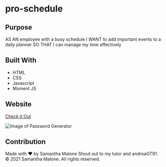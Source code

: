 # pro-schedule

## Purpose
AS AN employee with a busy schedule
I WANT to add important events to a daily planner
SO THAT I can manage my time effectively

## Built With
* HTML
* CSS
* Javascript
* Moment JS

## Website
[Check it Out](https://smalone9.github.io/pro-schedule/)

![Image of Password Generator](assets/css/screenshot)

## Contribution
Made with ❤️ by Samantha Malone
Shout out to my tutor and andreaGT91.
© 2021 Samantha Malone. All rights reserved.